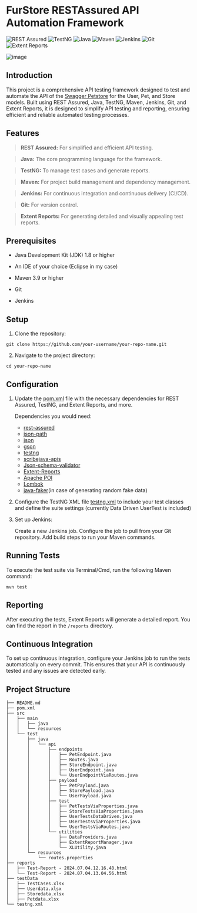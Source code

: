 # FurStore RESTAssured API Automation Framework

![REST Assured](https://img.shields.io/badge/RESTAssured-43B02A?style=for-the-badge&logo=restassured&logoColor=black)
![TestNG](https://img.shields.io/badge/TestNG-FFD700?style=for-the-badge&logo=testng&logoColor=white)
![Java](https://img.shields.io/badge/Java-ED8B00?style=for-the-badge&logo=java&logoColor=white)
![Maven](https://img.shields.io/badge/Maven-C71A36?style=for-the-badge&logo=apache-maven&logoColor=white)
![Jenkins](https://img.shields.io/badge/Jenkins-D24939?style=for-the-badge&logo=jenkins&logoColor=white)
![Git](https://img.shields.io/badge/Git-F05032?style=for-the-badge&logo=git&logoColor=white)
![Extent Reports](https://img.shields.io/badge/Extent%20Reports-4B8BBE?style=for-the-badge&logo=extent-reports&logoColor=white)




![image](https://github.com/ssinghaaryan/FurStore-Automation/assets/86829777/bb2116a5-d958-452d-a8bd-41bc2529db4e)




## Introduction

This project is a comprehensive API testing framework designed to test and automate the API of the [Swagger Petstore](https://petstore.swagger.io/#/) for the User, Pet, and Store models. Built using REST Assured, Java, TestNG, Maven, Jenkins, Git, and Extent Reports, it is designed to simplify API testing and reporting, ensuring efficient and reliable automated testing processes.


## Features

> **REST Assured:** For simplified and efficient API testing.

> **Java:** The core programming language for the framework.  

> **TestNG:** To manage test cases and generate reports.  

> **Maven:** For project build management and dependency management.  

> **Jenkins:** For continuous integration and continuous delivery (CI/CD).  

> **Git:** For version control.  

> **Extent Reports:** For generating detailed and visually appealing test reports.  



## Prerequisites


* Java Development Kit (JDK) 1.8 or higher  

* An IDE of your choice (Eclipse in my case)  

* Maven 3.9 or higher  

* Git  

* Jenkins  


## Setup


1. Clone the repository:
   
```
git clone https://github.com/your-username/your-repo-name.git
```

2. Navigate to the project directory:

```
cd your-repo-name
```

## Configuration


1. Update the [pom.xml](/pom.xml) file with the necessary dependencies for REST Assured, TestNG, and Extent Reports, and more.

     Dependencies you would need:

      * [rest-assured](https://mvnrepository.com/artifact/io.rest-assured/rest-assured)
      * [json-path](https://mvnrepository.com/artifact/io.rest-assured/json-path)  
      * [json](https://mvnrepository.com/artifact/org.json/json)  
      * [gson](https://mvnrepository.com/artifact/com.google.code.gson/gson)  
      * [testng](https://mvnrepository.com/artifact/org.testng/testng)  
      * [scribejava-apis](https://mvnrepository.com/artifact/com.github.scribejava/scribejava-apis)  
      * [Json-schema-validator](https://mvnrepository.com/artifact/io.rest-assured/json-schema-validator)  
      * [Extent-Reports](https://mvnrepository.com/artifact/com.aventstack/extentreports)  
      * [Apache POI](https://mvnrepository.com/artifact/org.apache.poi/poi)  
      * [Lombok](https://mvnrepository.com/artifact/org.projectlombok/lombok)  
      * [java-faker](https://github.com/DiUS/java-faker)(in case of generating random fake data)



2. Configure the TestNG XML file [testng.xml](/testng.xml) to include your test classes and define the suite settings (currently Data Driven UserTest is included)

3. Set up Jenkins:

     Create a new Jenkins job.
     Configure the job to pull from your Git repository.
     Add build steps to run your Maven commands.

## Running Tests

To execute the test suite via Terminal/Cmd, run the following Maven command:

```
mvn test
```

## Reporting
After executing the tests, Extent Reports will generate a detailed report. You can find the report in the ```/reports``` directory.


## Continuous Integration
To set up continuous integration, configure your Jenkins job to run the tests automatically on every commit. This ensures that your API is continuously tested and any issues are detected early.


## Project Structure

```
├── README.md
├── pom.xml
├── src
│   ├── main
│   │   ├── java
│   │   └── resources
│   └── test
│       ├── java
│       │   └── api
│       │       ├── endpoints
│       │       │   ├── PetEndpoint.java
│       │       │   ├── Routes.java
│       │       │   ├── StoreEndpoint.java
│       │       │   ├── UserEndpoint.java
│       │       │   └── UserEndpointViaRoutes.java
│       │       ├── payload
│       │       │   ├── PetPayload.java
│       │       │   ├── StorePayload.java
│       │       │   └── UserPayload.java
│       │       ├── test
│       │       │   ├── PetTestsViaProperties.java
│       │       │   ├── StoreTestsViaProperties.java
│       │       │   ├── UserTestsDataDriven.java
│       │       │   ├── UserTestsViaProperties.java
│       │       │   └── UserTestsViaRoutes.java
│       │       └── utilities
│       │           ├── DataProviders.java
│       │           ├── ExtentReportManager.java
│       │           └── XLUtility.java
│       └── resources
│           └── routes.properties
├── reports
│   ├── Test-Report - 2024.07.04.12.16.48.html
│   └── Test-Report - 2024.07.04.13.04.56.html
├── testData
│   ├── TestCases.xlsx
│   ├── Userdata.xlsx
│   ├── Storedata.xlsx
│   ├── Petdata.xlsx
└── testng.xml
```





